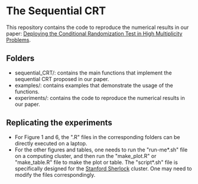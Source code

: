 # The Sequential CRT
This repository contains the code to reproduce the numerical results in our paper: <a href="https://arxiv.org/abs/2110.02422">Deploying the Conditional Randomization Test
in High Multiplicity Problems</a>.

## Folders
* sequential_CRT/: contains the main functions that implement the sequential CRT proposed in our paper. 
* examples/: contains examples that demonstrate the usage of the functions.
* experiments/: contains the code to reproduce the numerical results in our paper.

## Replicating the experiments
* For Figure 1 and 6, the ".R" files in the corresponding folders can be directly executed on a laptop.
* For the other figures and tables, one needs to run the "run-me\*.sh" file on a computing cluster, and then run the "make_plot.R" or "make_table.R" file to make the plot or table. The "script\*.sh" file is specifically designed for the [Stanford Sherlock](https://www.sherlock.stanford.edu/) cluster. One may need to modify the files correspondingly. 

